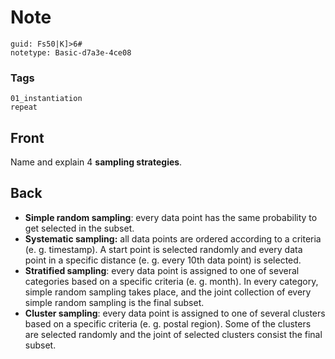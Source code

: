 # Note
```
guid: Fs50|K]>6#
notetype: Basic-d7a3e-4ce08
```

### Tags
```
01_instantiation
repeat
```

## Front
Name and explain 4 <b>sampling strategies</b>.

## Back
<ul>
  <li><b>Simple random sampling</b>: every data point has the same
  probability to get selected in the subset.
  <li><b>Systematic sampling:</b> all data points are ordered
  according to a criteria (e. g. timestamp). A start point is
  selected randomly and every data point in a specific distance (e.
  g. every 10th data point) is selected.
  <li><b>Stratified sampling</b>: every data point is assigned to
  one of several categories based on a specific criteria (e. g.
  month). In every category, simple random sampling takes place,
  and the joint collection of every simple random sampling is the
  final subset.
  <li><b>Cluster sampling</b>: every data point is assigned to one
  of several clusters based on a specific criteria (e. g. postal
  region). Some of the clusters are selected randomly and the joint
  of selected clusters consist the final subset.
</ul>
